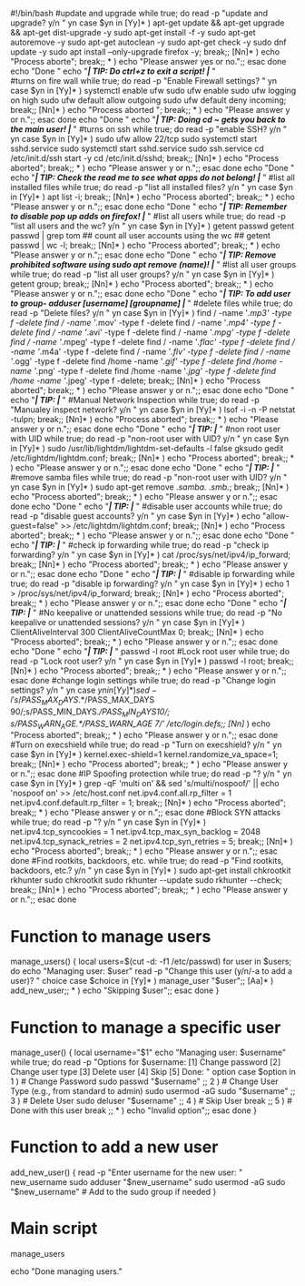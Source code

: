 #!/bin/bash
#update and upgrade
while true; do
    read -p "update and upgrade? y/n " yn
    case $yn in
        [Yy]* ) apt-get update && apt-get upgrade && apt-get dist-upgrade -y
	            sudo apt-get install -f -y
	            sudo apt-get autoremove -y
	            sudo apt-get autoclean -y
	            sudo apt-get check -y
                sudo dnf update -y
                sudo apt install –only-upgrade firefox -y; break;;
        [Nn]* ) echo "Process aborte"; break;;
        * ) echo "Please answer yes or no.";;
    esac
done
echo "Done "
         echo "***| TIP: Do ctrl+z to exit a script! |*** "     
#turns on fire wall
while true; do
    read -p "Enable Firewall settings? " yn
    case $yn in
        [Yy]* ) systemctl enable ufw
                sudo ufw enable
                sudo ufw logging on high
                sudo ufw default allow outgoing
                sudo ufw default deny incoming; break;;
        [Nn]* ) echo "Process aborted "; break;;
        * ) echo "Please answer y or n.";;
    esac
done
echo "Done "
        echo "***| TIP: Doing cd ~ gets you back to the main user! |*** "
#turns on ssh
while true; do
    read -p "enable SSH? y/n " yn
    case $yn in
        [Yy]* ) sudo ufw allow 22/tcp
                sudo systemctl start sshd.service
                sudo systemctl start sshd.service
                sudo ssh.service
                cd /etc/init.d/ssh start -y
                cd /etc/init.d/sshd; break;;
        [Nn]* ) echo "Process aborted"; break;;
        * ) echo "Please answer y or n.";;
    esac
done
echo "Done "
        echo "***| TIP: Check the read me to see what apps do not belong! |*** "
#list all installed files
while true; do
    read -p "list all installed files? y/n " yn
    case $yn in
        [Yy]* ) apt list -i; break;;
        [Nn]* ) echo "Process aborted"; break;;
        * ) echo "Please answer y or n.";;
    esac
done
echo "Done "
        echo "***| TIP: Remember to disable pop up adds on firefox! |*** "
#list all users
while true; do
    read -p "list all users and the wc? y/n " yn
    case $yn in
        [Yy]* ) getent passwd
                getent passwd | grep tom
                ## count all user accounts using the wc ##
                getent passwd | wc -l; break;;
        [Nn]* ) echo "Process aborted"; break;;
        * ) echo "Please answer y or n.";;
    esac
done
echo "Done "
        echo "***| TIP: Remove prohibited software using sudo apt remove (name)! |*** "
#list all user groups
while true; do
    read -p "list all user groups?  y/n " yn
    case $yn in
        [Yy]* ) getent group; break;;
        [Nn]* ) echo "Process aborted"; break;;
        * ) echo "Please answer y or n.";;
    esac
done
echo "Done "
        echo "***| TIP: To add user to group- adduser [username] [groupname] |*** "
#delete files
while true; do
    read -p "Delete files? y/n " yn
    case $yn in
        [Yy]* ) find / -name '*.mp3' -type f -delete
                find / -name '*.mov' -type f -delete
                find / -name '*.mp4' -type f -delete
                find / -name '*.avi' -type f -delete
                find / -name '*.mpg' -type f -delete
                find / -name '*.mpeg' -type f -delete
                find / -name '*.flac' -type f -delete
                find / -name '*.m4a' -type f -delete
                find / -name '*.flv' -type f -delete
                find / -name '*.ogg' -type f -delete
                find /home -name '*.gif' -type f -delete
                find /home -name '*.png' -type f -delete
                find /home -name '*.jpg' -type f -delete
                find /home -name '*.jpeg' -type f -delete; break;;
        [Nn]* ) echo "Process aborted"; break;;
        * ) echo "Please answer y or n.";;
    esac
done
echo "Done "
        echo "***| TIP: |*** "
#Manual Network Inspection
while true; do
    read -p "Manualey inspect network? y/n " yn
    case $yn in
        [Yy]* ) lsof -i -n -P
	            netstat -tulpn; break;;
        [Nn]* ) echo "Process aborted"; break;;
        * ) echo "Please answer y or n.";;
    esac
done
echo "Done "
        echo "***| TIP: |*** "
#non root user with UID
while true; do
    read -p "non-root user with UID? y/n " yn
    case $yn in
        [Yy]* ) sudo /usr/lib/lightdm/lightdm-set-defaults -l false
                gksudo gedit /etc/lightdm/lightdm.conf; break;;
        [Nn]* ) echo "Process aborted"; break;;
        * ) echo "Please answer y or n.";;
    esac
done
echo "Done "
        echo "***| TIP: |*** "
#remove samba files
while true; do
    read -p "non-root user with UID? y/n " yn
    case $yn in
        [Yy]* ) sudo apt-get remove .*samba.* .*smb.*; break;;
        [Nn]* ) echo "Process aborted"; break;;
        * ) echo "Please answer y or n.";;
    esac
done
echo "Done "
        echo "***| TIP: |*** "
#disable user accounts 
while true; do
    read -p "disable guest accounts? y/n " yn
    case $yn in
        [Yy]* ) echo "allow-guest=false" >> /etc/lightdm/lightdm.conf; break;;
        [Nn]* ) echo "Process aborted"; break;;
        * ) echo "Please answer y or n.";;
    esac
done
echo "Done "
        echo "***| TIP: |*** "
#check ip forwarding
while true; do
    read -p "check ip forwarding? y/n " yn
    case $yn in
        [Yy]* ) cat /proc/sys/net/ipv4/ip_forward; break;;
        [Nn]* ) echo "Process aborted"; break;;
        * ) echo "Please answer y or n.";;
    esac
done
echo "Done "
        echo "***| TIP: |*** "
#disable ip forwarding
while true; do
    read -p "disable ip forwarding? y/n " yn
    case $yn in
        [Yy]* ) echo 1 > /proc/sys/net/ipv4/ip_forward; break;;
        [Nn]* ) echo "Process aborted"; break;;
        * ) echo "Please answer y or n.";;
    esac
done
echo "Done "
        echo "***| TIP: |*** "
#No keepalive or unattended sessions
while true; do
    read -p "No keepalive or unattended sessions? y/n " yn
    case $yn in
        [Yy]* ) ClientAliveInterval 300
                ClientAliveCountMax 0; break;;
        [Nn]* ) echo "Process aborted"; break;;
        * ) echo "Please answer y or n.";;
    esac
done
echo "Done "
        echo "***| TIP: |*** "
        passwd -l root
#Lock root user
while true; do
    read -p "Lock root user? y/n " yn
    case $yn in
        [Yy]* ) passwd -l root; break;;
        [Nn]* ) echo "Process aborted"; break;;
        * ) echo "Please answer y or n.";;
    esac
done
#change login settings
while true; do
    read -p "Change login settings? y/n " yn
    case $yn in
        [Yy]* ) sed -i 's/PASS_MAX_DAYS.*$/PASS_MAX_DAYS 90/;s/PASS_MIN_DAYS.*$/PASS_MIN_DAYS 10/;s/PASS_WARN_AGE.*$/PASS_WARN_AGE 7/' /etc/login.defs;;
        [Nn]* ) echo "Process aborted"; break;;
        * ) echo "Please answer y or n.";;
    esac
done
#Turn on execshield
while true; do
    read -p "Turn on execshield? y/n " yn
    case $yn in
        [Yy]* ) kernel.exec-shield=1
                kernel.randomize_va_space=1; break;;
        [Nn]* ) echo "Process aborted"; break;;
        * ) echo "Please answer y or n.";;
    esac
done
#IP Spoofing protection
while true; do
    read -p "? y/n " yn
    case $yn in
        [Yy]* ) grep -qF 'multi on' && sed 's/multi/nospoof/' || echo 'nospoof on' >> /etc/host.conf
                net.ipv4.conf.all.rp_filter = 1
                net.ipv4.conf.default.rp_filter = 1; break;;
        [Nn]* ) echo "Process aborted"; break;;
        * ) echo "Please answer y or n.";;
    esac
done
#Block SYN attacks
while true; do
    read -p "? y/n " yn
    case $yn in
        [Yy]* ) net.ipv4.tcp_syncookies = 1
                net.ipv4.tcp_max_syn_backlog = 2048
                net.ipv4.tcp_synack_retries = 2
                net.ipv4.tcp_syn_retries = 5; break;;
        [Nn]* ) echo "Process aborted"; break;;
        * ) echo "Please answer y or n.";;
    esac
done
#Find rootkits, backdoors, etc.
while true; do
    read -p "Find rootkits, backdoors, etc.? y/n " yn
    case $yn in
        [Yy]* ) sudo apt-get install chkrootkit rkhunter
                sudo chkrootkit
                sudo rkhunter --update
                sudo rkhunter --check; break;;
        [Nn]* ) echo "Process aborted"; break;;
        * ) echo "Please answer y or n.";;
    esac
done
# Function to manage users
manage_users() {
    local users=$(cut -d: -f1 /etc/passwd)
    for user in $users; do
        echo "Managing user: $user"
        read -p "Change this user (y/n/-a to add a user)? " choice
        case $choice in
            [Yy]* ) manage_user "$user";;
            [Aa]* ) add_new_user;;
            * ) echo "Skipping $user";;
        esac
    done
}

# Function to manage a specific user
manage_user() {
    local username="$1"
    echo "Managing user: $username"
    while true; do
        read -p "Options for $username: [1] Change password [2] Change user type [3] Delete user [4] Skip [5] Done: " option
        case $option in
            1 ) # Change Password
                sudo passwd "$username"
                ;;
            2 ) # Change User Type (e.g., from standard to admin)
                sudo usermod -aG sudo "$username"
                ;;
            3 ) # Delete User
                sudo deluser "$username"
                ;;
            4 ) # Skip User
                break
                ;;
            5 ) # Done with this user
                break
                ;;
            * ) echo "Invalid option";;
        esac
    done
}

# Function to add a new user
add_new_user() {
    read -p "Enter username for the new user: " new_username
    sudo adduser "$new_username"
    sudo usermod -aG sudo "$new_username" # Add to the sudo group if needed
}

# Main script
manage_users

echo "Done managing users."
